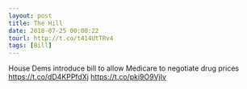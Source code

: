 ```yaml
---
layout: post
title: The Hill
date: 2018-07-25 00:00:22
tourl: http://t.co/t414UtTRv4
tags: [Bill]
---
```

House Dems introduce bill to allow Medicare to negotiate drug prices https://t.co/dD4KPPfdXj https://t.co/pki9O9VjIv